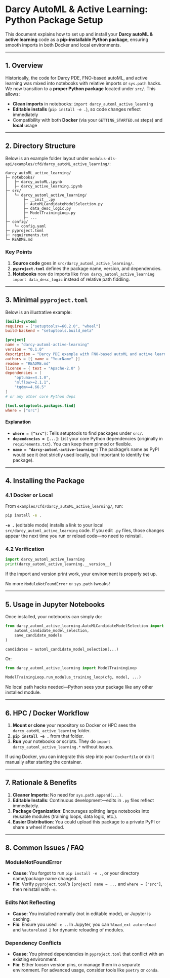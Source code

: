 # Darcy AutoML & Active Learning: Python Package Setup

This document explains how to set up and install your **Darcy autoML & active learning** code as a **pip-installable Python package**, ensuring smooth imports in both Docker and local environments.

---

## 1. Overview

Historically, the code for Darcy PDE, FNO-based autoML, and active learning was mixed into notebooks with relative imports or `sys.path` hacks. We now transition to a **proper Python package** located under `src/`. This allows:

- **Clean imports** in notebooks: `import darcy_automl_active_learning`
- **Editable installs** (`pip install -e .`), so code changes reflect immediately
- Compatibility with both **Docker** (via your `GETTING_STARTED.md` steps) and **local** usage

---

## 2. Directory Structure

Below is an example folder layout under `modulus-dls-api/examples/cfd/darcy_autoML_active_learning/`:

```
darcy_autoML_active_learning/
├─ notebooks/
│   ├─ darcy_autoML.ipynb
│   ├─ darcy_active_learning.ipynb
├─ src/
│   └─ darcy_automl_active_learning/
│       ├─ __init__.py
│       ├─ AutoMLCandidateModelSelection.py
│       ├─ data_desc_logic.py
│       ├─ ModelTrainingLoop.py
│       ├─ ...
├─ config/
│   └─ config.yaml
├─ pyproject.toml
├─ requirements.txt
└─ README.md
```

### Key Points

1. **Source code** goes in `src/darcy_automl_active_learning/`.  
2. **`pyproject.toml`** defines the package name, version, and dependencies.  
3. **Notebooks** now do imports like `from darcy_automl_active_learning import data_desc_logic` instead of relative path fiddling.

---

## 3. Minimal `pyproject.toml`

Below is an illustrative example:

```toml
[build-system]
requires = ["setuptools>=60.2.0", "wheel"]
build-backend = "setuptools.build_meta"

[project]
name = "darcy-automl-active-learning"
version = "0.1.0"
description = "Darcy PDE example with FNO-based autoML and active learning"
authors = [{ name = "YourName" }]
readme = "README.md"
license = { text = "Apache-2.0" }
dependencies = [
    "optuna==4.1.0",
    "mlflow>=2.1.1",
    "tqdm>=4.66.5"
]
# or any other core Python deps

[tool.setuptools.packages.find]
where = ["src"]
```

#### Explanation

- **`where = ["src"]`**: Tells setuptools to find packages under `src/`.
- **`dependencies = [...]`**: List your core Python dependencies (originally in `requirements.txt`). You can keep them pinned or flexible.
- **`name = "darcy-automl-active-learning"`**: The package’s name as PyPI would see it (not strictly used locally, but important to identify the package).

---

## 4. Installing the Package

### 4.1 Docker or Local

From `examples/cfd/darcy_autoML_active_learning/`, run:

```bash
pip install -e .
```

**`-e .`** (editable mode) installs a link to your local `src/darcy_automl_active_learning` code. If you edit `.py` files, those changes appear the next time you run or reload code—no need to reinstall.

### 4.2 Verification

```python
import darcy_automl_active_learning
print(darcy_automl_active_learning.__version__)
```

If the import and version print work, your environment is properly set up.  

No more `ModuleNotFoundError` or `sys.path` tweaks!

---

## 5. Usage in Jupyter Notebooks

Once installed, your notebooks can simply do:

```python
from darcy_automl_active_learning.AutoMLCandidateModelSelection import (
    automl_candidate_model_selection,
    save_candidate_models
)

candidates = automl_candidate_model_selection(...)
```

Or:

```python
from darcy_automl_active_learning import ModelTrainingLoop

ModelTrainingLoop.run_modulus_training_loop(cfg, model, ...)
```

No local path hacks needed—Python sees your package like any other installed module.

---

## 6. HPC / Docker Workflow

1. **Mount or clone** your repository so Docker or HPC sees the `darcy_autoML_active_learning` folder.  
2. **`pip install -e .`** from that folder.  
3. **Run** your notebooks or scripts. They do `import darcy_automl_active_learning.*` without issues.

If using Docker, you can integrate this step into your `Dockerfile` or do it manually after starting the container.

---

## 7. Rationale & Benefits

1. **Cleaner Imports**: No need for `sys.path.append(...)`.  
2. **Editable Installs**: Continuous development—edits in `.py` files reflect immediately.  
3. **Package Organization**: Encourages splitting large notebooks into reusable modules (training loops, data logic, etc.).  
4. **Easier Distribution**: You could upload this package to a private PyPI or share a wheel if needed.

---

## 8. Common Issues / FAQ

### **ModuleNotFoundError**

- **Cause**: You forgot to run `pip install -e .`, or your directory name/package name changed.  
- **Fix**: Verify `pyproject.toml`’s `[project] name = ...` and `where = ["src"]`, then reinstall with `-e`.

### **Edits Not Reflecting**

- **Cause**: You installed normally (not in editable mode), or Jupyter is caching.  
- **Fix**: Ensure you used `-e .`. In Jupyter, you can `%load_ext autoreload` and `%autoreload 2` for dynamic reloading of modules.

### **Dependency Conflicts**

- **Cause**: You pinned dependencies in `pyproject.toml` that conflict with an existing environment.  
- **Fix**: Either loosen version pins, or manage them in a separate environment. For advanced usage, consider tools like `poetry` or `conda`.
